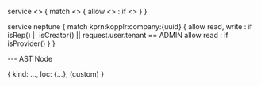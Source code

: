 service <<name>> {
    match <<path>> {
        allow <<methods>> : if <<condition>>
    }
}

service neptune {
    match kprn:kopplr:company:{uuid} {
        allow read, write : if isRep() || isCreator() || request.user.tenant == ADMIN
        allow read : if isProvider()
    }
}

--- AST Node

{
  kind: ...,
  loc: {...},
  (custom)
}